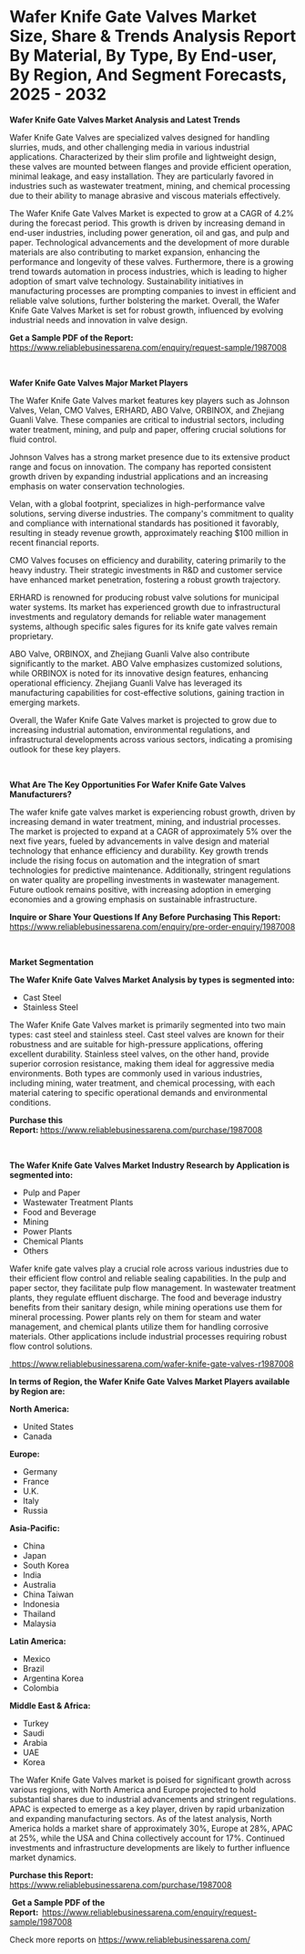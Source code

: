 <p><h1>Wafer Knife Gate Valves Market Size, Share & Trends Analysis Report By Material, By Type, By End-user, By Region, And Segment Forecasts, 2025 - 2032</h1></p><p><strong>Wafer Knife Gate Valves Market Analysis and Latest Trends</strong></p>
<p><p>Wafer Knife Gate Valves are specialized valves designed for handling slurries, muds, and other challenging media in various industrial applications. Characterized by their slim profile and lightweight design, these valves are mounted between flanges and provide efficient operation, minimal leakage, and easy installation. They are particularly favored in industries such as wastewater treatment, mining, and chemical processing due to their ability to manage abrasive and viscous materials effectively.</p><p>The Wafer Knife Gate Valves Market is expected to grow at a CAGR of 4.2% during the forecast period. This growth is driven by increasing demand in end-user industries, including power generation, oil and gas, and pulp and paper. Technological advancements and the development of more durable materials are also contributing to market expansion, enhancing the performance and longevity of these valves. Furthermore, there is a growing trend towards automation in process industries, which is leading to higher adoption of smart valve technology. Sustainability initiatives in manufacturing processes are prompting companies to invest in efficient and reliable valve solutions, further bolstering the market. Overall, the Wafer Knife Gate Valves Market is set for robust growth, influenced by evolving industrial needs and innovation in valve design.</p></p>
<p><strong>Get a Sample PDF of the Report:&nbsp;</strong> <a href="https://www.reliablebusinessarena.com/enquiry/request-sample/1987008?utm_campaign=2795&utm_medium=2&utm_source=Github&utm_content=ia&utm_term=02032025&utm_id=wafer-knife-gate-valves">https://www.reliablebusinessarena.com/enquiry/request-sample/1987008</a></p>
<p>&nbsp;</p>
<p><strong>Wafer Knife Gate Valves Major Market Players</strong></p>
<p><p>The Wafer Knife Gate Valves market features key players such as Johnson Valves, Velan, CMO Valves, ERHARD, ABO Valve, ORBINOX, and Zhejiang Guanli Valve. These companies are critical to industrial sectors, including water treatment, mining, and pulp and paper, offering crucial solutions for fluid control.</p><p>Johnson Valves has a strong market presence due to its extensive product range and focus on innovation. The company has reported consistent growth driven by expanding industrial applications and an increasing emphasis on water conservation technologies. </p><p>Velan, with a global footprint, specializes in high-performance valve solutions, serving diverse industries. The company's commitment to quality and compliance with international standards has positioned it favorably, resulting in steady revenue growth, approximately reaching $100 million in recent financial reports.</p><p>CMO Valves focuses on efficiency and durability, catering primarily to the heavy industry. Their strategic investments in R&D and customer service have enhanced market penetration, fostering a robust growth trajectory. </p><p>ERHARD is renowned for producing robust valve solutions for municipal water systems. Its market has experienced growth due to infrastructural investments and regulatory demands for reliable water management systems, although specific sales figures for its knife gate valves remain proprietary.</p><p>ABO Valve, ORBINOX, and Zhejiang Guanli Valve also contribute significantly to the market. ABO Valve emphasizes customized solutions, while ORBINOX is noted for its innovative design features, enhancing operational efficiency. Zhejiang Guanli Valve has leveraged its manufacturing capabilities for cost-effective solutions, gaining traction in emerging markets.</p><p>Overall, the Wafer Knife Gate Valves market is projected to grow due to increasing industrial automation, environmental regulations, and infrastructural developments across various sectors, indicating a promising outlook for these key players.</p></p>
<p>&nbsp;</p>
<p><strong>What Are The Key Opportunities For Wafer Knife Gate Valves Manufacturers?</strong></p>
<p><p>The wafer knife gate valves market is experiencing robust growth, driven by increasing demand in water treatment, mining, and industrial processes. The market is projected to expand at a CAGR of approximately 5% over the next five years, fueled by advancements in valve design and material technology that enhance efficiency and durability. Key growth trends include the rising focus on automation and the integration of smart technologies for predictive maintenance. Additionally, stringent regulations on water quality are propelling investments in wastewater management. Future outlook remains positive, with increasing adoption in emerging economies and a growing emphasis on sustainable infrastructure.</p></p>
<p><strong>Inquire or Share Your Questions If Any Before Purchasing This Report:</strong> <a href="https://www.reliablebusinessarena.com/enquiry/pre-order-enquiry/1987008?utm_campaign=2795&utm_medium=2&utm_source=Github&utm_content=ia&utm_term=02032025&utm_id=wafer-knife-gate-valves">https://www.reliablebusinessarena.com/enquiry/pre-order-enquiry/1987008</a></p>
<p>&nbsp;</p>
<p><strong>Market Segmentation</strong></p>
<p><strong>The Wafer Knife Gate Valves Market Analysis by types is segmented into:</strong></p>
<p><ul><li>Cast Steel</li><li>Stainless Steel</li></ul></p>
<p><p>The Wafer Knife Gate Valves market is primarily segmented into two main types: cast steel and stainless steel. Cast steel valves are known for their robustness and are suitable for high-pressure applications, offering excellent durability. Stainless steel valves, on the other hand, provide superior corrosion resistance, making them ideal for aggressive media environments. Both types are commonly used in various industries, including mining, water treatment, and chemical processing, with each material catering to specific operational demands and environmental conditions.</p></p>
<p><strong>Purchase this Report:&nbsp;</strong><a href="https://www.reliablebusinessarena.com/purchase/1987008?utm_campaign=2795&utm_medium=2&utm_source=Github&utm_content=ia&utm_term=02032025&utm_id=wafer-knife-gate-valves">https://www.reliablebusinessarena.com/purchase/1987008</a></p>
<p>&nbsp;</p>
<p><strong>The Wafer Knife Gate Valves Market Industry Research by Application is segmented into:</strong></p>
<p><ul><li>Pulp and Paper</li><li>Wastewater Treatment Plants</li><li>Food and Beverage</li><li>Mining</li><li>Power Plants</li><li>Chemical Plants</li><li>Others</li></ul></p>
<p><p>Wafer knife gate valves play a crucial role across various industries due to their efficient flow control and reliable sealing capabilities. In the pulp and paper sector, they facilitate pulp flow management. In wastewater treatment plants, they regulate effluent discharge. The food and beverage industry benefits from their sanitary design, while mining operations use them for mineral processing. Power plants rely on them for steam and water management, and chemical plants utilize them for handling corrosive materials. Other applications include industrial processes requiring robust flow control solutions.</p></p>
<p><a href="https://www.reliablebusinessarena.com/wafer-knife-gate-valves-r1987008?utm_campaign=2795&utm_medium=2&utm_source=Github&utm_content=ia&utm_term=02032025&utm_id=wafer-knife-gate-valves">&nbsp;https://www.reliablebusinessarena.com/wafer-knife-gate-valves-r1987008</a></p>
<p><strong>In terms of Region, the Wafer Knife Gate Valves Market Players available by Region are:</strong></p>
<p>
    <p> <strong> North America: </strong>
        <ul>
            <li>United States</li>
            <li>Canada</li>
        </ul>
        </p> 
    <p> <strong> Europe: </strong>
        <ul>
            <li>Germany</li>
            <li>France</li>
            <li>U.K.</li>
            <li>Italy</li>
            <li>Russia</li>
        </ul>
        </p> 
    <p> <strong> Asia-Pacific: </strong>
        <ul>
            <li>China</li>
            <li>Japan</li>
            <li>South Korea</li>
            <li>India</li>
            <li>Australia</li>
            <li>China Taiwan</li>
            <li>Indonesia</li>
            <li>Thailand</li>
            <li>Malaysia</li>
        </ul>
        </p> 
    <p> <strong> Latin America: </strong>
        <ul>
            <li>Mexico</li>
            <li>Brazil</li>
            <li>Argentina Korea</li>
            <li>Colombia</li>
        </ul>
        </p> 
    <p> <strong> Middle East & Africa: </strong>
        <ul>
            <li>Turkey</li>
            <li>Saudi</li>
            <li>Arabia</li>
            <li>UAE</li>
            <li>Korea</li>
        </ul>
    </p>
    </p>
<p><p>The Wafer Knife Gate Valves market is poised for significant growth across various regions, with North America and Europe projected to hold substantial shares due to industrial advancements and stringent regulations. APAC is expected to emerge as a key player, driven by rapid urbanization and expanding manufacturing sectors. As of the latest analysis, North America holds a market share of approximately 30%, Europe at 28%, APAC at 25%, while the USA and China collectively account for 17%. Continued investments and infrastructure developments are likely to further influence market dynamics.</p></p>
<p><strong>Purchase this Report: </strong><a href="https://www.reliablebusinessarena.com/purchase/1987008?utm_campaign=2795&utm_medium=2&utm_source=Github&utm_content=ia&utm_term=02032025&utm_id=wafer-knife-gate-valves">https://www.reliablebusinessarena.com/purchase/1987008</a></p>
<p>&nbsp;<strong>Get a Sample PDF of the Report:&nbsp;&nbsp;</strong><a href="https://www.reliablebusinessarena.com/enquiry/request-sample/1987008?utm_campaign=2795&utm_medium=2&utm_source=Github&utm_content=ia&utm_term=02032025&utm_id=wafer-knife-gate-valves">https://www.reliablebusinessarena.com/enquiry/request-sample/1987008</a></p>
<p><strong></strong></p>
<p>Check more reports on <a href="https://www.reliablebusinessarena.com/?utm_campaign=2795&utm_medium=2&utm_source=Github&utm_content=ia&utm_term=02032025&utm_id=wafer-knife-gate-valves">https://www.reliablebusinessarena.com/</a></p>